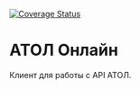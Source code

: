 [![Coverage Status](https://coveralls.io/repos/github/ssitdikov/ATOL/badge.svg?branch=master)](https://coveralls.io/github/ssitdikov/ATOL?branch=master)

# АТОЛ Онлайн

Клиент для работы с API АТОЛ.

